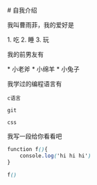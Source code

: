 # 自我介绍

我叫曹雨菲，我的爱好是

1. 吃
2. 睡
3. 玩

我的前男友有

* 小老斧
* 小绵羊
* 小兔子

我学过的编程语言有

`c语言`

`git`

`css`

我写一段给你看看吧

```css
function f(){
    console.log('hi hi hi')
}

f()

